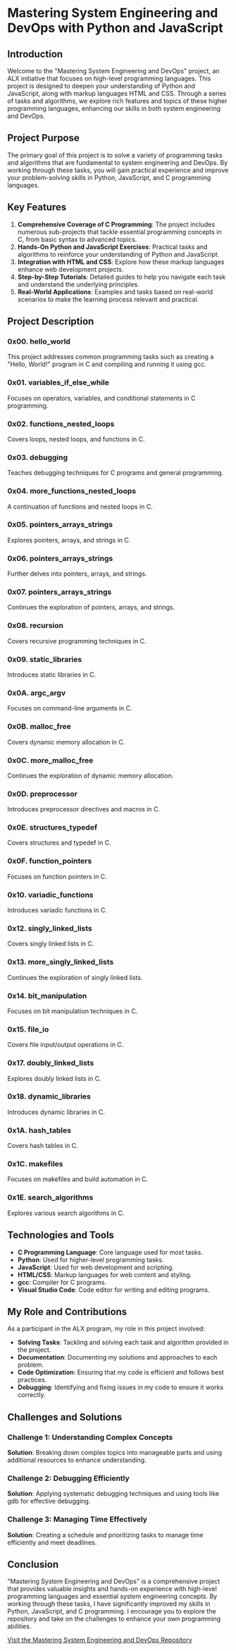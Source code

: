 # Mastering System Engineering and DevOps with Python and JavaScript

## Introduction

Welcome to the "Mastering System Engineering and DevOps" project, an ALX initiative that focuses on high-level programming languages. This project is designed to deepen your understanding of Python and JavaScript, along with markup languages HTML and CSS. Through a series of tasks and algorithms, we explore rich features and topics of these higher programming languages, enhancing our skills in both system engineering and DevOps.

## Project Purpose

The primary goal of this project is to solve a variety of programming tasks and algorithms that are fundamental to system engineering and DevOps. By working through these tasks, you will gain practical experience and improve your problem-solving skills in Python, JavaScript, and C programming languages.

## Key Features

1. **Comprehensive Coverage of C Programming**: The project includes numerous sub-projects that tackle essential programming concepts in C, from basic syntax to advanced topics.
2. **Hands-On Python and JavaScript Exercises**: Practical tasks and algorithms to reinforce your understanding of Python and JavaScript.
3. **Integration with HTML and CSS**: Explore how these markup languages enhance web development projects.
4. **Step-by-Step Tutorials**: Detailed guides to help you navigate each task and understand the underlying principles.
5. **Real-World Applications**: Examples and tasks based on real-world scenarios to make the learning process relevant and practical.

## Project Description

### 0x00. hello_world
This project addresses common programming tasks such as creating a "Hello, World!" program in C and compiling and running it using gcc.

### 0x01. variables_if_else_while
Focuses on operators, variables, and conditional statements in C programming.

### 0x02. functions_nested_loops
Covers loops, nested loops, and functions in C.

### 0x03. debugging
Teaches debugging techniques for C programs and general programming.

### 0x04. more_functions_nested_loops
A continuation of functions and nested loops in C.

### 0x05. pointers_arrays_strings
Explores pointers, arrays, and strings in C.

### 0x06. pointers_arrays_strings
Further delves into pointers, arrays, and strings.

### 0x07. pointers_arrays_strings
Continues the exploration of pointers, arrays, and strings.

### 0x08. recursion
Covers recursive programming techniques in C.

### 0x09. static_libraries
Introduces static libraries in C.

### 0x0A. argc_argv
Focuses on command-line arguments in C.

### 0x0B. malloc_free
Covers dynamic memory allocation in C.

### 0x0C. more_malloc_free
Continues the exploration of dynamic memory allocation.

### 0x0D. preprocessor
Introduces preprocessor directives and macros in C.

### 0x0E. structures_typedef
Covers structures and typedef in C.

### 0x0F. function_pointers
Focuses on function pointers in C.

### 0x10. variadic_functions
Introduces variadic functions in C.

### 0x12. singly_linked_lists
Covers singly linked lists in C.

### 0x13. more_singly_linked_lists
Continues the exploration of singly linked lists.

### 0x14. bit_manipulation
Focuses on bit manipulation techniques in C.

### 0x15. file_io
Covers file input/output operations in C.

### 0x17. doubly_linked_lists
Explores doubly linked lists in C.

### 0x18. dynamic_libraries
Introduces dynamic libraries in C.

### 0x1A. hash_tables
Covers hash tables in C.

### 0x1C. makefiles
Focuses on makefiles and build automation in C.

### 0x1E. search_algorithms
Explores various search algorithms in C.

## Technologies and Tools

- **C Programming Language**: Core language used for most tasks.
- **Python**: Used for higher-level programming tasks.
- **JavaScript**: Used for web development and scripting.
- **HTML/CSS**: Markup languages for web content and styling.
- **gcc**: Compiler for C programs.
- **Visual Studio Code**: Code editor for writing and editing programs.

## My Role and Contributions

As a participant in the ALX program, my role in this project involved:

- **Solving Tasks**: Tackling and solving each task and algorithm provided in the project.
- **Documentation**: Documenting my solutions and approaches to each problem.
- **Code Optimization**: Ensuring that my code is efficient and follows best practices.
- **Debugging**: Identifying and fixing issues in my code to ensure it works correctly.

## Challenges and Solutions

### Challenge 1: Understanding Complex Concepts
**Solution**: Breaking down complex topics into manageable parts and using additional resources to enhance understanding.

### Challenge 2: Debugging Efficiently
**Solution**: Applying systematic debugging techniques and using tools like gdb for effective debugging.

### Challenge 3: Managing Time Effectively
**Solution**: Creating a schedule and prioritizing tasks to manage time efficiently and meet deadlines.

## Conclusion

"Mastering System Engineering and DevOps" is a comprehensive project that provides valuable insights and hands-on experience with high-level programming languages and essential system engineering concepts. By working through these tasks, I have significantly improved my skills in Python, JavaScript, and C programming. I encourage you to explore the repository and take on the challenges to enhance your own programming abilities.

[Visit the Mastering System Engineering and DevOps Repository](#)